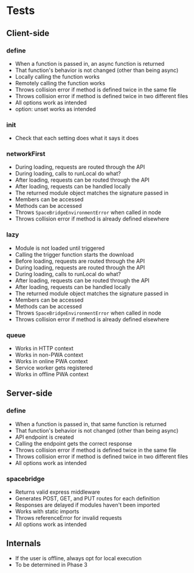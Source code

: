 # Tests

## Client-side

### define
* When a function is passed in, an async function is returned
* That function's behavior is not changed (other than being async)
* Locally calling the function works
* Remotely calling the function works
* Throws collision error if method is defined twice in the same file
* Throws collision error if method is defined twice in two different files
* All options work as intended
* option: unset works as intended

### init
* Check that each setting does what it says it does

### networkFirst
* During loading, requests are routed through the API
* During loading, calls to runLocal do what?
* After loading, requests can be routed through the API
* After loading, requests can be handled locally
* The returned module object matches the signature passed in
* Members can be accessed
* Methods can be accessed
* Throws `SpaceBridgeEnvironmentError` when called in node
* Throws collision error if method is already defined elsewhere

### lazy
* Module is not loaded until triggered
* Calling the trigger function starts the download
* Before loading, requests are routed through the API
* During loading, requests are routed through the API
* During loading, calls to runLocal do what?
* After loading, requests can be routed through the API
* After loading, requests can be handled locally
* The returned module object matches the signature passed in
* Members can be accessed
* Methods can be accessed
* Throws `SpaceBridgeEnvironmentError` when called in node
* Throws collision error if method is already defined elsewhere

### queue
* Works in HTTP context
* Works in non-PWA context
* Works in online PWA context
* Service worker gets registered
* Works in offline PWA context


## Server-side

### define
* When a function is passed in, that same function is returned
* That function's behavior is not changed (other than being async)
* API endpoint is created
* Calling the endpoint gets the correct response
* Throws collision error if method is defined twice in the same file
* Throws collision error if method is defined twice in two different files
* All options work as intended

### spacebridge
* Returns valid express middleware
* Generates POST, GET, and PUT routes for each definition
* Responses are delayed if modules haven't been imported
* Works with static imports
* Throws referenceError for invalid requests
* All options work as intended

## Internals
* If the user is offline, always opt for local execution
* To be determined in Phase 3